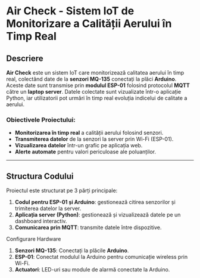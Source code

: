 # Air Check - Sistem IoT de Monitorizare a Calității Aerului în Timp Real

## Descriere

**Air Check** este un sistem IoT care monitorizează calitatea aerului în timp real, colectând date de la **senzori MQ-135** conectați la plăci **Arduino**. Aceste date sunt transmise prin **modulul ESP-01** folosind protocolul **MQTT** către un **laptop server**. Datele colectate sunt vizualizate într-o aplicație Python, iar utilizatorii pot urmări în timp real evoluția indicelui de calitate a aerului.

### Obiectivele Proiectului:
- **Monitorizarea în timp real** a calității aerului folosind senzori.
- **Transmiterea datelor** de la senzori la server prin Wi-Fi (ESP-01).
- **Vizualizarea datelor** într-un grafic pe aplicația web.
- **Alerte automate** pentru valori periculoase ale poluanților.

---

## Structura Codului

Proiectul este structurat pe 3 părți principale:

1. **Codul pentru ESP-01 și Arduino**: gestionează citirea senzorilor și trimiterea datelor la server.
2. **Aplicația server (Python)**: gestionează și vizualizează datele pe un dashboard interactiv.
3. **Comunicarea prin MQTT**: transmite datele între dispozitive.

Configurare Hardware
1. **Senzori MQ-135**: Conectați la plăcile **Arduino**.
2. **ESP-01**: Conectat modulul la Arduino pentru comunicație wireless prin Wi-Fi.
3. **Actuatori**: LED-uri sau module de alarmă conectate la Arduino.
